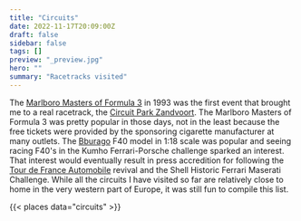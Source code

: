 ```yaml
---
title: "Circuits"
date: 2022-11-17T20:09:00Z
draft: false
sidebar: false
tags: []
preview: "_preview.jpg"
hero: ""
summary: "Racetracks visited"
---
```


The [Marlboro Masters of Formula 3](https://en.wikipedia.org/wiki/Masters_of_Formula_3) in 1993 was the first event that brought me to a real racetrack, the [Circuit Park Zandvoort](https://en.wikipedia.org/wiki/Circuit_Zandvoort). The Marlboro Masters of Formula 3 was pretty popular in those days, not in the least because the free tickets were provided by the sponsoring cigarette manufacturer at many outlets.
The [Bburago](http://www.bburago.com) F40 model in 1:18 scale was popular and seeing racing F40's in the Kumho Ferrari-Porsche challenge sparked an interest. That interest would eventually result in press accredition for following the [Tour de France Automobile](https://dacorsa.com/events/ta/) revival and the Shell Historic Ferrari Maserati Challenge.
While all the circuits I have visited so far are relatively close to home in the very western part of Europe, it was still fun to compile this list.

{{< places data="circuits" >}}
